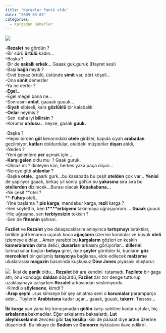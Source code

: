 ```yaml
---
title: "Kargalar Panik oldu"
date: "2009-03-03"
categories: 
  - Kargadan Haberler
---
```


![](/uploads/image/hopeless_(1).jpg)

\-**Rezalet** ne gördün ?  
\-Bir sürü **örtülü** kadın…  
\-Başka ?  
\-Bir de **sakallı erkek**… Gaaak guk.guruk (Hayret sesi)  
\-Başı **bağlı** mıydı ?  
\-Evet beyaz örtülü, üstünde **simit** var, dört köşeli…  
\-Ona **simit** demezler  
\-Ya ne derler ?  
\-**Egel**…  
\-Egel megel bana ne…  
\-Sonrasını **anlat**, gaaaak guuuk…  
**\-Siyah** elbiseli, kara **gözlüklü** bir kalabalık  
**\-Onlar** neymiş ?  
\-Sen  daha iyi **bilirsin** ?  
\-Koruma **ordusu**… neyse, gaaak **guuk.**

\-Başka ?  
\-Hepsi birden **göl** kenarındaki **otele** girdiler, kapıda siyah **arabadan** geçilmiyor, **katları** doldurdular, oteldeki müşteriler **dışarı** atıldı,  
\-Neden ?  
\-Yeni gelenlere **yer** açmak için…  
\-**Karşı gelen** oldu mu  ? Gaak guruk.  
\-Olmaz mı ? dinleyen kim, herkes yaka paça dışarı…  
\-Nereye gitti **atılanlar** ?  
\-Başka **otele**…gaark gurk…bu kasabada bu çeşit **otelden** çok var… **Yenisi** de yapılıyor gaaak, birkaç yıl sonra göl’ün bu **yakasına** sıra sıra bu **otellerden** dizilecek…Burası olacak **Kopakabana…**  
\-Ne çeşit **otel ?  
**\-**Fuhuş** oteli…  
\-Yine başlama ? **pis karga**, mendebur karga, **rezil** karga ?  
\-Sen söylettin, ben **t****erbiyemi** takınmaya uğraşıyorum…. **Gaaak** guuuk  
\-Hiç uğraşma, sen **terbiyesizin** tekisin ?  
\-Sen de **fitnenin** şahısın.

**Fazilet** ve **Rezalet** yine dalaşacaklarını anlayınca **tartışmayı** bıraktılar, birlikte göl kenarına uçarak koca **ağaçların** üzerine kondular ve büyük **oteli** izlemeye aldılar… Aman yarabbi bu **kargaların** gözleri en keskin **kameralardan** daha delici, **duvarları** arkasını görüyorlar… **dillerini** tutmazsalar başları **belaya** girer, öyle **şeyler** gördüler ki, bunların **göz mercekleri** bir gelişmiş **tarayıcıya** bağlansa, elde edilecek **malzeme** uluslararası **magazin** basınında kuşkusuz **Dow Jones** piyasası oluşturur.

![](/uploads/image/raven.jpg)  İkisi de **panik** oldu… **Rezalet** bir ara kendini  tutamadı, **Fazilete** bir gaga attı, onu konduğu **daldan** düşürdü, **Fazilet** zar zor denge tutturup uzaklaşmaya çalışırken **Rezalet** arkasından sesleniyordu  
\-Kimdi o **söylesene**, kimdi ?  
\-**Arap şeyhi**…sus kimseye bir şey anlatma seni o **korumalar** paramparça eder… Tüylerin **Arabistana** kadar uçar… gaaak, guuuk, **takırrr**. Tısssss…

**İki karga** yan yana hiç konuşmadan **gölün** karşı sahiline kadar uçtular, hiç **arkalarına** bakmadılar. Eğer arkalarına baksalardı, **Lut aleyhisselamın** zevcesi gibi **taş kesilip** ikisi de paaaat diye **arzın** üzerine düşerlerdi. Bu hikaye de **Sodom** ve **Gomorre** öyküsüne ilave edilirdi.
